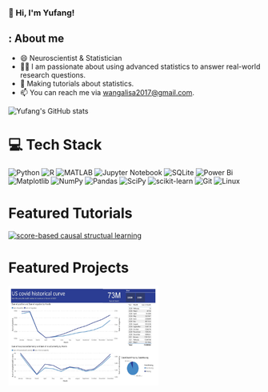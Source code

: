 <!-- bio and stats -->
 ### 👋 Hi, I'm Yufang!

 

## : About me

- 😄 Neuroscientist & Statistician 
- 🧑‍🔬 I am passionate about using advanced statistics to answer real-world research questions.
- 🎨 Making tutorials about statistics.
- 📫 You can reach me via wangalisa2017@gmail.com.

<!-- GitHub stats from https://github.com/anuraghazra/github-readme-stats -->
![Yufang's GitHub stats](https://github-readme-stats.vercel.app/api?username=Yufanggg&theme=radical&hide_border=false&include_all_commits=true&count_private=true)<br/>
  

# 💻 Tech Stack
<!-- Badges from https://github.com/Ileriayo/markdown-badges -->
![Python](https://img.shields.io/badge/python-3670A0?style=for-the-badge&logo=python&logoColor=ffdd54)
![R](https://img.shields.io/badge/r-%23276DC3.svg?style=for-the-badge&logo=r&logoColor=white)
![MATLAB](https://img.shields.io/badge/MATLAB-0076A8?style=for-the-badge&logo=mathworks&logoColor=white)
![Jupyter Notebook](https://img.shields.io/badge/jupyter-%23FA0F00.svg?style=for-the-badge&logo=jupyter&logoColor=white)
![SQLite](https://img.shields.io/badge/sqlite-%2307405e.svg?style=for-the-badge&logo=sqlite&logoColor=white)
![Power Bi](https://img.shields.io/badge/power_bi-F2C811?style=for-the-badge&logo=powerbi&logoColor=black)
![Matplotlib](https://img.shields.io/badge/Matplotlib-%23ffffff.svg?style=for-the-badge&logo=Matplotlib&logoColor=black)
![NumPy](https://img.shields.io/badge/numpy-%23013243.svg?style=for-the-badge&logo=numpy&logoColor=white)
![Pandas](https://img.shields.io/badge/pandas-%23150458.svg?style=for-the-badge&logo=pandas&logoColor=white)
![SciPy](https://img.shields.io/badge/SciPy-%230C55A5.svg?style=for-the-badge&logo=scipy&logoColor=%white)
![scikit-learn](https://img.shields.io/badge/scikit--learn-%23F7931E.svg?style=for-the-badge&logo=scikit-learn&logoColor=white)
![Git](https://img.shields.io/badge/git-%23F05033.svg?style=for-the-badge&logo=git&logoColor=white)
![Linux](https://img.shields.io/badge/Linux-FCC624?style=for-the-badge&logo=linux&logoColor=black)



# Featured Tutorials
[![score-based causal structual learning](./covid_tracking.jpgs)]([https://github.com/Yufanggg/USCovid_tracking_analysis])

# Featured Projects
<a href="https://github.com/Yufanggg/USCovid_tracking_analysis">
<img src="https://github.com/Yufanggg/Yufanggg/blob/main/covid_tracking.jpg" alt="US covid tracking" width="300" height="200">
</a>




  
  


